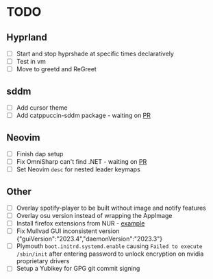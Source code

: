 # TODO

## Hyprland

- [ ] Start and stop hyprshade at specific times declaratively
- [ ] Test in vm
- [ ] Move to greetd and ReGreet

## sddm

- [ ] Add cursor theme
- [ ] Add catppuccin-sddm package - waiting on [PR](https://github.com/NixOS/nixpkgs/pull/240990)

## Neovim

- [ ] Finish dap setup
- [ ] Fix OmniSharp can't find .NET - waiting on [PR](https://github.com/NixOS/nixpkgs/pull/249091)
- [ ] Set Neovim `desc` for nested leader keymaps

## Other

- [ ] Overlay spotify-player to be built without image and notify features
- [ ] Overlay osu version instead of wrapping the AppImage
- [ ] Install firefox extensions from NUR - [example](https://github.com/rhoriguchi/nixos-setup/blob/master/flake.nix)
- [ ] Fix Mullvad GUI inconsistent version {"guiVersion":"2023.4","daemonVersion":"2023.3"}
- [ ] Plymouth `boot.initrd.systemd.enable` causing `Failed to execute /sbin/init` after entering password to unlock encryption on nvidia proprietary drivers
- [ ] Setup a Yubikey for GPG git commit signing
